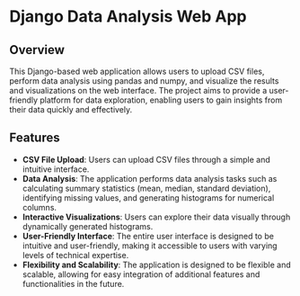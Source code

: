 # Django Data Analysis Web App

## Overview

This Django-based web application allows users to upload CSV files, perform data analysis using pandas and numpy, and visualize the results and visualizations on the web interface. The project aims to provide a user-friendly platform for data exploration, enabling users to gain insights from their data quickly and effectively.

## Features

- **CSV File Upload**: Users can upload CSV files through a simple and intuitive interface.
- **Data Analysis**: The application performs data analysis tasks such as calculating summary statistics (mean, median, standard deviation), identifying missing values, and generating histograms for numerical columns.
- **Interactive Visualizations**: Users can explore their data visually through dynamically generated histograms.
- **User-Friendly Interface**: The entire user interface is designed to be intuitive and user-friendly, making it accessible to users with varying levels of technical expertise.
- **Flexibility and Scalability**: The application is designed to be flexible and scalable, allowing for easy integration of additional features and functionalities in the future.


